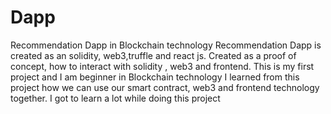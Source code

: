 # Dapp
Recommendation Dapp in Blockchain technology   Recommendation Dapp is  created as an solidity, web3,truffle and react js. Created as a proof of concept, how to interact with solidity , web3 and frontend. This is my first project and I am beginner in Blockchain technology I learned from this project how we can use our smart contract, web3 and frontend technology together. I got to learn a lot while doing this project
